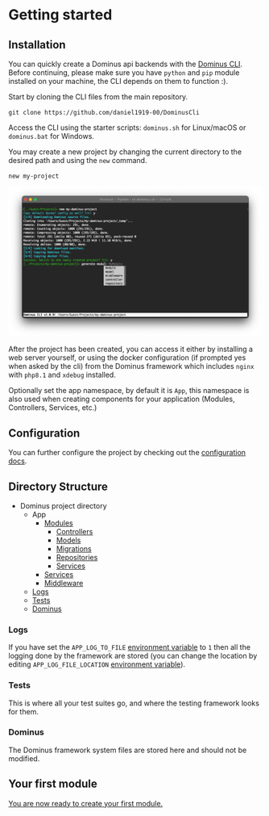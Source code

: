 # Getting started

## Installation

You can quickly create a Dominus api backends with the [Dominus CLI](https://github.com/daniel1919-00/DominusCli). Before continuing, please make sure you have `python` and `pip` module installed on your machine, the CLI depends on them to function :).

Start by cloning the CLI files from the main repository.
``` shell
git clone https://github.com/daniel1919-00/DominusCli
```

Access the CLI using the starter scripts: `dominus.sh` for Linux/macOS or `dominus.bat` for Windows.

You may create a new project by changing the current directory to the desired path and using the `new` command.
``` shell
new my-project
```
![Dominus CLI](img/first-project-cli-1.png "Dominus CLI")

After the project has been created, you can access it either by installing a web server yourself, or using the docker configuration (if prompted yes when asked by the cli) from the Dominus framework which includes `nginx` with `php8.1` and `xdebug` installed.

Optionally set the app namespace, by default it is `App`, this namespace is also used when creating components for your application (Modules, Controllers, Services, etc.)

## Configuration

You can further configure the project by checking out the [configuration docs](configuration.md).

## Directory Structure

- Dominus project directory
    - App
        - [Modules](modules.md)
            - [Controllers](controllers.md)
            - [Models](models.md)
            - [Migrations](migrations.md)
            - [Repositories](repositories.md)
            - [Services](services.md)
        - [Services](services.md)
        - [Middleware](middleware.md)
    - [Logs](#Logs)
    - [Tests](#Tests)
    - [Dominus](#Dominus)

### Logs
If you have set the `APP_LOG_TO_FILE` [environment variable](configuration.md#environment-configuration) to `1` then all the logging done by the framework are stored (you can change the location by editing `APP_LOG_FILE_LOCATION` [environment variable](configuration.md#environment-configuration)). 

### Tests
This is where all your test suites go, and where the testing framework looks for them.

### Dominus
The Dominus framework system files are stored here and should not be modified.

## Your first module

[You are now ready to create your first module.](modules.md)